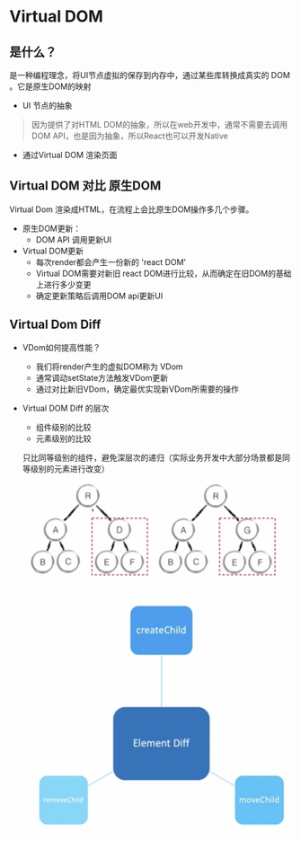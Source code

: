 # Virtual DOM

## 是什么？
是一种编程理念，将UI节点虚拟的保存到内存中，通过某些库转换成真实的 DOM 。它是原生DOM的映射

* UI 节点的抽象
> 因为提供了对HTML DOM的抽象，所以在web开发中，通常不需要去调用DOM API，也是因为抽象，所以React也可以开发Native
*  通过Virtual DOM 渲染页面

## Virtual DOM 对比 原生DOM
Virtual Dom 渲染成HTML，在流程上会比原生DOM操作多几个步骤。

* 原生DOM更新：
    - DOM API 调用更新UI
* Virtual DOM更新
    - 每次render都会产生一份新的 'react DOM'
    -  Virtual DOM需要对新旧 react DOM进行比较，从而确定在旧DOM的基础上进行多少变更
    - 确定更新策略后调用DOM api更新UI

## Virtual Dom Diff
* VDom如何提高性能？
    - 我们将render产生的虚拟DOM称为 VDom
    - 通常调动setState方法触发VDom更新
    - 通过对比新旧VDom，确定最优实现新VDom所需要的操作
* Virtual DOM Diff 的层次
    - 组件级别的比较
    - 元素级别的比较
    
    只比同等级别的组件，避免深层次的递归（实际业务开发中大部分场景都是同等级别的元素进行改变）
    ![componentDiff](./img/componentDiff.png)
    ![diff2](./img/diff2.png)
